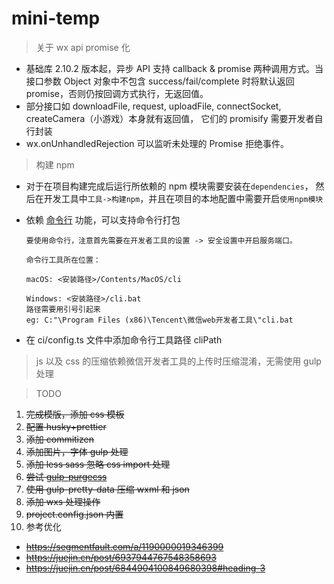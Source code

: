 # mini-temp

> 关于 wx api promise 化

- 基础库 2.10.2 版本起，异步 API 支持 callback & promise 两种调用方式。当接口参数 Object 对象中不包含 success/fail/complete 时将默认返回 promise，否则仍按回调方式执行，无返回值。
- 部分接口如 downloadFile, request, uploadFile, connectSocket, createCamera（小游戏）本身就有返回值， 它们的 promisify 需要开发者自行封装
- wx.onUnhandledRejection 可以监听未处理的 Promise 拒绝事件。

> 构建 npm

- 对于在项目构建完成后运行所依赖的 npm 模块需要安装在`dependencies`，
  然后在开发工具中`工具->构建npm`，并且在项目的本地配置中需要开启`使用npm模块`
- 依赖 [命令行](https://developers.weixin.qq.com/miniprogram/dev/devtools/cli.html) 功能，可以支持命令行打包

  ```
  要使用命令行，注意首先需要在开发者工具的设置 -> 安全设置中开启服务端口。

  命令行工具所在位置：

  macOS: <安装路径>/Contents/MacOS/cli

  Windows: <安装路径>/cli.bat
  路径需要用引号引起来
  eg: C:"\Program Files (x86)\Tencent\微信web开发者工具\"cli.bat
  ```

- 在 ci/config.ts 文件中添加命令行工具路径 cliPath

> js 以及 css 的压缩依赖微信开发者工具的上传时压缩混淆，无需使用 gulp 处理

> TODO

1. ~~完成模版，添加 css 模板~~
2. ~~配置 husky+prettier~~
3. ~~添加 commitizen~~
4. ~~添加图片，字体 gulp 处理~~
5. ~~添加 less sass 忽略 css import 处理~~
6. ~~尝试 [gulp-purgecss](https://purgecss.com/plugins/gulp.html#installation)~~
7. ~~使用 gulp-pretty-data 压缩 wxml 和 json~~
8. ~~添加 wxs 处理操作~~
9. ~~project.config.json 内置~~
10. 参考优化

- ~~https://segmentfault.com/a/1190000019346399~~
- ~~https://juejin.cn/post/6937944767548358693~~
- ~~https://juejin.cn/post/6844904100849680398#heading-3~~
